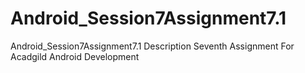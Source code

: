 # Android_Session7Assignment7.1
Android_Session7Assignment7.1 Description Seventh Assignment For Acadgild Android Development
